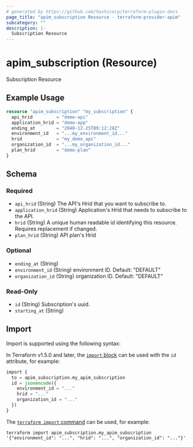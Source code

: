 ```yaml
---
# generated by https://github.com/hashicorp/terraform-plugin-docs
page_title: "apim_subscription Resource - terraform-provider-apim"
subcategory: ""
description: |-
  Subscription Resource
---
```


# apim_subscription (Resource)

Subscription Resource

## Example Usage

```terraform
resource "apim_subscription" "my_subscription" {
  api_hrid         = "demo-api"
  application_hrid = "demo-app"
  ending_at        = "2040-12-25T09:12:28Z"
  environment_id   = "...my_environment_id..."
  hrid             = "my_demo_api"
  organization_id  = "...my_organization_id..."
  plan_hrid        = "demo-plan"
}
```

<!-- schema generated by tfplugindocs -->
## Schema

### Required

- `api_hrid` (String) The API's Hrid that you want to subscribe to.
- `application_hrid` (String) Application's Hrid that needs to subscribe to the API.
- `hrid` (String) A unique human readable id identifying this resource. Requires replacement if changed.
- `plan_hrid` (String) API plan's Hrid

### Optional

- `ending_at` (String)
- `environment_id` (String) environment ID. Default: "DEFAULT"
- `organization_id` (String) organization ID. Default: "DEFAULT"

### Read-Only

- `id` (String) Subscription's uuid.
- `starting_at` (String)

## Import

Import is supported using the following syntax:

In Terraform v1.5.0 and later, the [`import` block](https://developer.hashicorp.com/terraform/language/import) can be used with the `id` attribute, for example:

```terraform
import {
  to = apim_subscription.my_apim_subscription
  id = jsonencode({
    environment_id = "..."
    hrid = "..."
    organization_id = "..."
  })
}
```

The [`terraform import` command](https://developer.hashicorp.com/terraform/cli/commands/import) can be used, for example:

```shell
terraform import apim_subscription.my_apim_subscription '{"environment_id": "...", "hrid": "...", "organization_id": "..."}'
```
